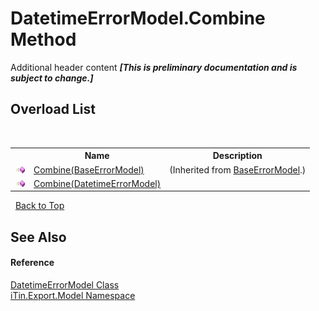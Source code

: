 # DatetimeErrorModel.Combine Method 
Additional header content _**\[This is preliminary documentation and is subject to change.\]**_


## Overload List
&nbsp;<table><tr><th></th><th>Name</th><th>Description</th></tr><tr><td>![Public method](media/pubmethod.gif "Public method")</td><td><a href="4d3df92c-b969-d096-07d8-65382cb953a1">Combine(BaseErrorModel)</a></td><td> (Inherited from <a href="2b5dfb29-f0cf-8f2a-2a61-fada3b7b3896">BaseErrorModel</a>.)</td></tr><tr><td>![Public method](media/pubmethod.gif "Public method")</td><td><a href="66ebfa95-41f7-b746-9b0d-7f4dba0d877a">Combine(DatetimeErrorModel)</a></td><td /></tr></table>&nbsp;
<a href="#datetimeerrormodel.combine-method">Back to Top</a>

## See Also


#### Reference
<a href="193d52c9-75bb-91ec-36fb-5b1500eb63fe">DatetimeErrorModel Class</a><br /><a href="ef57ffcc-e95e-b212-5a46-9aa6f5a3511f">iTin.Export.Model Namespace</a><br />